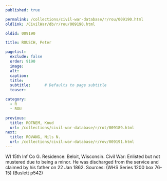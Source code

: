 ```yaml
---
published: true

permalink: /collections/civil-war-database/r/rou/009190.html
oldlink: /CivilWar/db/r/rou/009190.html

oldid: 009190

title: ROUSCH, Peter

pagelist:
  exclude: false
  order: 9190
  image: 
  alt:
  caption:
  title:
  subtitle:      # Defaults to page subtitle
  teaser:

category: 
  - R 
  - ROU

previous:
  title: ROTNEM, Knud
  url: /collections/civil-war-database/r/rot/009189.html  
next:
  title: ROVANG, Nils N.
  url: /collections/civil-war-database/r/rov/009191.html   
---
```

WI 15th Inf Co G. Residence: Beloit, Wisconsin. Civil War: Enlisted but not mustered due to being a minor. He was discharged from the service and claimed by his father on 22 Jan 1862. Sources: (WHS Series 1200 box 76-15) (Buslett p542)